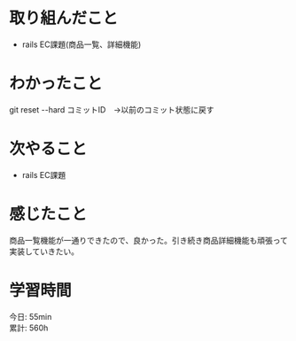 # 取り組んだこと       
- rails EC課題(商品一覧、詳細機能)
# わかったこと  
git reset --hard コミットID　→以前のコミット状態に戻す  
# 次やること  
- rails EC課題
# 感じたこと 
商品一覧機能が一通りできたので、良かった。引き続き商品詳細機能も頑張って実装していきたい。  
# 学習時間  
今日: 55min      
累計: 560h      
